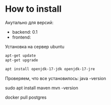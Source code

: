 # How to install
Акутально для версий:
- backend: 0.1
- frontend:


Установка на сервер ubuntu

```bash
apt-get update
apt-get upgrade
```

```bash
apt install openjdk-17-jdk openjdk-17-jre

```
Проверяем, что все установилось:
java -version


sudo apt install maven
mvn -version


docker pull postgres